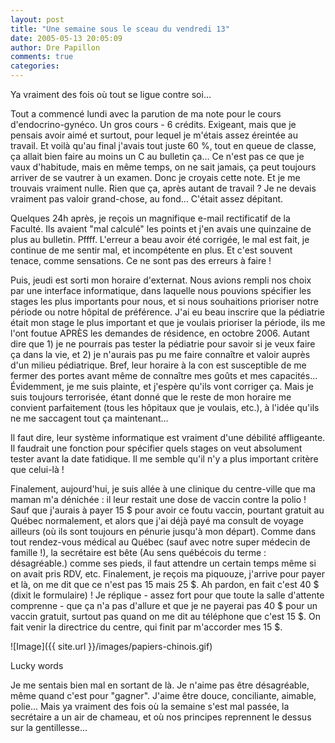 ```yaml
---
layout: post
title: "Une semaine sous le sceau du vendredi 13"
date: 2005-05-13 20:05:09
author: Dre Papillon
comments: true
categories: 
---
```



Ya vraiment des fois où tout se ligue contre soi...

Tout a commencé lundi avec la parution de ma note pour le cours d'endocrino-gynéco.  Un gros cours - 6 crédits.  Exigeant, mais que je pensais avoir aimé et surtout, pour lequel je m'étais assez éreintée au travail.  Et voilà qu'au final j'avais tout juste 60 %, tout en queue de classe, ça allait bien faire au moins un C au bulletin ça...  Ce n'est pas ce que je vaux d'habitude, mais en même temps, on ne sait jamais, ça peut toujours arriver de se vautrer à un examen.  Donc je croyais cette note.  Et je me trouvais vraiment nulle.  Rien que ça, après autant de travail ?  Je ne devais vraiment pas valoir grand-chose, au fond...  C'était assez dépitant.

Quelques 24h après, je reçois un magnifique e-mail rectificatif de la Faculté.  Ils avaient "mal calculé" les points et j'en avais une quinzaine de plus au bulletin.  Pffff.  L'erreur a beau avoir été corrigée, le mal est fait, je continue de me sentir mal, et incompétente en plus.  Et c'est souvent tenace, comme sensations.  Ce ne sont pas des erreurs à faire !

Puis, jeudi est sorti mon horaire d'externat.  Nous avions rempli nos choix par une interface informatique, dans laquelle nous pouvions spécifier les stages les plus importants pour nous, et si nous souhaitions prioriser notre période ou notre hôpital de préférence.  J'ai eu beau inscrire que la pédiatrie était mon stage le plus important et que je voulais prioriser la période, ils me l'ont foutue APRÈS les demandes de résidence, en octobre 2006.  Autant dire que 1) je ne pourrais pas tester la pédiatrie pour savoir si je veux faire ça dans la vie, et 2) je n'aurais pas pu me faire connaître et valoir auprès d'un milieu pédiatrique.  Bref, leur horaire à la con est susceptible de me fermer des portes avant même de connaître mes goûts et mes capacités...  Évidemment, je me suis plainte, et j'espère qu'ils vont corriger ça.  Mais je suis toujours terrorisée, étant donné que le reste de mon horaire me convient parfaitement (tous les hôpitaux que je voulais, etc.), à l'idée qu'ils ne me saccagent tout ça maintenant...

Il faut dire, leur système informatique est vraiment d'une débilité affligeante.  Il faudrait une fonction pour spécifier quels stages on veut absolument tester avant la date fatidique.  Il me semble qu'il n'y a plus important critère que celui-là !

Finalement, aujourd'hui, je suis allée à une clinique du centre-ville que ma maman m'a dénichée : il leur restait une dose de vaccin contre la polio !  Sauf que j'aurais à payer 15 $ pour avoir ce foutu vaccin, pourtant gratuit au Québec normalement, et alors que j'ai déjà payé ma consult de voyage ailleurs (où ils sont toujours en pénurie jusqu'à mon départ).  Comme dans tout rendez-vous médical au Québec (sauf avec notre super médecin de famille !), la secrétaire est bête (Au sens québécois du terme : désagréable.) comme ses pieds, il faut attendre un certain temps même si on avait pris RDV, etc.  Finalement, je reçois ma piquouze, j'arrive pour payer et là, on me dit que ce n'est pas 15 mais 25 $.  Ah pardon, en fait c'est 40 $ (dixit le formulaire) !  Je réplique - assez fort pour que toute la salle d'attente comprenne - que ça n'a pas d'allure et que je ne payerai pas 40 $ pour un vaccin gratuit, surtout pas quand on me dit au téléphone que c'est 15 $.  On fait venir la directrice du centre, qui finit par m'accorder mes 15 $.

![Image]({{ site.url }}/images/papiers-chinois.gif)
<div class="photoattrib">Lucky words</div>



Je me sentais bien mal en sortant de là.  Je n'aime pas être désagréable, même quand c'est pour "gagner".  J'aime être douce, conciliante, aimable, polie...  Mais ya vraiment des fois où la semaine s'est mal passée, la secrétaire a un air de chameau, et où nos principes reprennent le dessus sur la gentillesse...